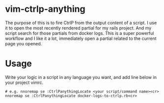 # vim-ctrlp-anything

The purpose of this is to fire CtrlP from the output content of a script. I use it to open the most recently rendered partial for my rails project.
And my script search for those partials from docker logs. This is a super powerful workflow and I like it a lot, immediately open a partial related to the current page you opened.


Usage
=====

Write your logic in a script in any language you want, and add line below in your project vimrc.

```
# e.g. nnoremap se :CtrlPanythingLocate <your script/command name><cr>
nnoremap se :CtrlPanythingLocate docker-logs-to-ctrlp.rb<cr>
```
